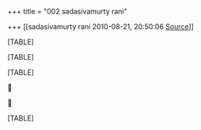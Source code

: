 +++
title = "002 sadasivamurty rani"

+++
[[sadasivamurty rani	2010-08-21, 20:50:06 [Source](https://groups.google.com/g/bvparishat/c/MjqmIHzdjVk)]]



[TABLE]

[TABLE]

[TABLE]





[TABLE]

  

